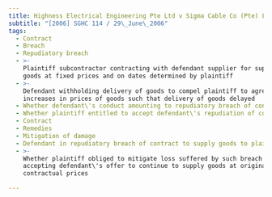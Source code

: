 ```yaml
---
title: Highness Electrical Engineering Pte Ltd v Sigma Cable Co (Pte) Ltd
subtitle: "[2006] SGHC 114 / 29\_June\_2006"
tags:
  - Contract
  - Breach
  - Repudiatory breach
  - >-
    Plaintiff subcontractor contracting with defendant supplier for supply of
    goods at fixed prices and on dates determined by plaintiff
  - >-
    Defendant withholding delivery of goods to compel plaintiff to agree to
    increases in prices of goods such that delivery of goods delayed
  - Whether defendant\'s conduct amounting to repudiatory breach of contract
  - Whether plaintiff entitled to accept defendant\'s repudiation of contract
  - Contract
  - Remedies
  - Mitigation of damage
  - Defendant in repudiatory breach of contract to supply goods to plaintiff
  - >-
    Whether plaintiff obliged to mitigate loss suffered by such breach by
    accepting defendant\'s offer to continue to supply goods at original
    contractual prices

---
```


